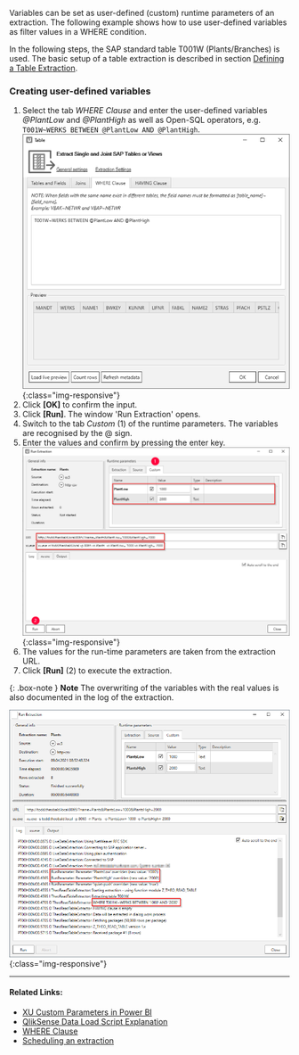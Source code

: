 Variables can be set as user-defined (custom) runtime parameters of an extraction.
The following example shows how to use user-defined variables as filter values in a WHERE condition.

In the following steps, the SAP standard table T001W (Plants/Branches) is used. The basic setup of a table extraction is described in section [Defining a Table Extraction](../getting-started/define-a-table-extraction).

### Creating user-defined variables

1. Select the tab *WHERE Clause* and enter the user-defined variables *@PlantLow* and *@PlantHigh* as well as Open-SQL operators, e.g. `T001W~WERKS BETWEEN @PlantLow AND @PlantHigh`.
![Extraction-User-Variables](/img/content/Extraction-User-Variables.png){:class="img-responsive"}
2. Click **[OK]** to confirm the input.
3. Click **[Run]**. The window 'Run Extraction' opens.
4. Switch to the tab *Custom* (1) of the runtime parameters. The variables are recognised by the @ sign.
5. Enter the values and confirm by pressing the enter key.
![Run-Extraction-Custom-Defined-Parameters](/img/content/Run-Extraction-Custom-Defined-Parameters.png){:class="img-responsive"}
6. The values for the run-time parameters are taken from the extraction URL.
7. Click **[Run]** (2) to execute the extraction.

{: .box-note }
**Note** The overwriting of the variables with the real values is also documented in the log of the extraction.

![Extraction-User-Variables-Log](/img/content/Extraction-User-Variables-log.png){:class="img-responsive"}

****
#### Related Links:
- [XU Custom Parameters in Power BI](../xu-destinations/Power-BI-Connector/pbi-xuparameters)
- [QlikSense Data Load Script Explanation](../xu-destinations/qliksense-qlikview/settings-in-qlik-sense#qliksense-data-load-script-explanation)
- [WHERE Clause](../table/where-clause)
- [Scheduling an extraction](./scheduling_extraction)
